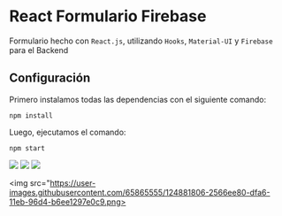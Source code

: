 # React Formulario Firebase

Formulario hecho con `React.js`, utilizando `Hooks`, `Material-UI` y `Firebase` para el Backend

## Configuración

Primero instalamos todas las dependencias con el siguiente comando:
``` 
npm install
```

Luego, ejecutamos el comando:
```
npm start
```

<img src="https://user-images.githubusercontent.com/65865555/124881812-26981b80-dfa6-11eb-8e77-1aedad3dd707.png">

<img src="https://user-images.githubusercontent.com/65865555/124881815-26981b80-dfa6-11eb-91d0-5361cff5abf1.png">

<img src="https://user-images.githubusercontent.com/65865555/124881818-27c94880-dfa6-11eb-9f0c-6b29c263d0db.png">

<img src="https://user-images.githubusercontent.com/65865555/124881806-2566ee80-dfa6-11eb-96d4-b6ee1297e0c9.png>

